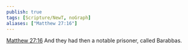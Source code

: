 ```yaml
---
publish: true
tags: [Scripture/NewT, noGraph]
aliases: ["Matthew 27:16"]
---
```

[Matthew 27:16](https://churchofjesuschrist.org/study/scriptures/nt/matt/27?lang=eng&id=p16#p16) And they had then a notable prisoner, called Barabbas.
